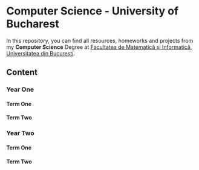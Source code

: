# Computer Science - University of Bucharest

In this repository, you can find all resources, homeworks and projects from my <b>Computer Science</b> Degree at [Facultatea de Matematică și Informatică](http://fmi.unibuc.ro/ro/), [Universitatea din București](https://www.unibuc.ro).

## Content

### Year One
#### Term One
#### Term Two

### Year Two
#### Term One
#### Term Two
